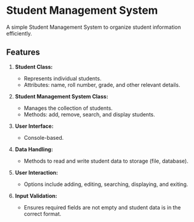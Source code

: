 # Student Management System

A simple Student Management System to organize student information efficiently.

## Features

1. **Student Class:**
   - Represents individual students.
   - Attributes: name, roll number, grade, and other relevant details.

2. **Student Management System Class:**
   - Manages the collection of students.
   - Methods: add, remove, search, and display students.

3. **User Interface:**
   - Console-based.

4. **Data Handling:**
   - Methods to read and write student data to storage (file, database).

5. **User Interaction:**
   - Options include adding, editing, searching, displaying, and exiting.

6. **Input Validation:**
   - Ensures required fields are not empty and student data is in the correct format.
